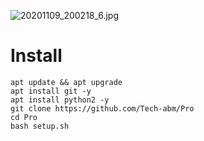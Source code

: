 ![20201109_200218_6.jpg](https://user-images.githubusercontent.com/52023076/98557986-c192f700-2259-11eb-84ec-0fca6de48fe6.jpg)
# Install
```
apt update && apt upgrade 
apt install git -y
apt install python2 -y
git clone https://github.com/Tech-abm/Pro
cd Pro
bash setup.sh
```
